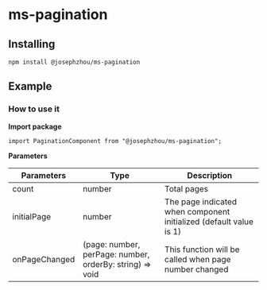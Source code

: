# ms-pagination

## Installing
```
npm install @josephzhou/ms-pagination
```

## Example
### How to use it

**Import package**
```
import PaginationComponent from "@josephzhou/ms-pagination";
```

**Parameters**

| Parameters    | Type                                                     | Description                                                        |
|---------------|----------------------------------------------------------|--------------------------------------------------------------------|
| count         | number                                                   | Total pages                                                        |
| initialPage   | number                                                   | The page indicated when component initialized (default value is 1) |
| onPageChanged | (page: number, perPage: number, orderBy: string) => void | This function will be called when page number changed              |